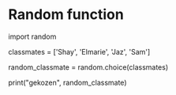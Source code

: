 # Random function


import random

classmates = ['Shay', 'Elmarie', 'Jaz', 'Sam']
                    
random_classmate = random.choice(classmates)    

print("gekozen", random_classmate)
